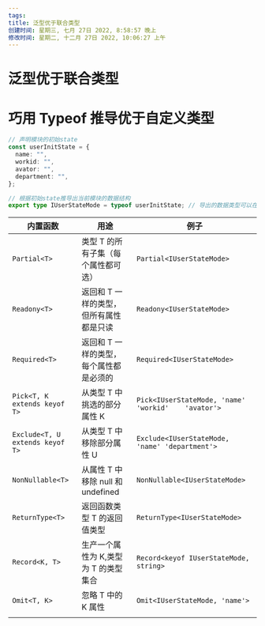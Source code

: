 ```yaml
---
tags: 
title: 泛型优于联合类型
创建时间: 星期三, 七月 27日 2022, 8:58:57 晚上
修改时间: 星期二, 十二月 27日 2022, 10:06:27 上午
---
```


# 泛型优于联合类型

# 巧用 Typeof 推导优于自定义类型

```ts
// 声明模块的初始state
const userInitState = {
  name: "",
  workid: "",
  avator: "",
  department: "",
};

// 根据初始state推导出当前模块的数据结构
export type IUserStateMode = typeof userInitState; // 导出的数据类型可以在其他地方使用
```

| 内置函数                        | 用途                                    | 例子                                           |
| ------------------------------- | --------------------------------------- | ---------------------------------------------- |
| `Partial<T>`                    | 类型 T 的所有子集（每个属性都可选）     | `Partial<IUserStateMode>`                      |
| `Readony<T>`                    | 返回和 T 一样的类型，但所有属性都是只读 | `Readony<IUserStateMode>`                      |
| `Required<T>`                   | 返回和 T 一样的类型，每个属性都是必须的 | `Required<IUserStateMode>`                     |
| `Pick<T, K extends keyof T>`    | 从类型 T 中挑选的部分属性 K             | `Pick<IUserStateMode, 'name'	'workid'	'avator'>` |
| `Exclude<T, U extends keyof T>` | 从类型 T 中移除部分属性 U               | `Exclude<IUserStateMode, 'name'	'department'>`  |
| `NonNullable<T>`                | 从属性 T 中移除 null 和 undefined       | `NonNullable<IUserStateMode>`                  |
| `ReturnType<T>`                 | 返回函数类型 T 的返回值类型             | `ReturnType<IUserStateMode>`                   |
| `Record<K, T>`                  | 生产一个属性为 K,类型为 T 的类型集合    | `Record<keyof IUserStateMode, string> `        |
| `Omit<T, K>`                    | 忽略 T 中的 K 属性                      | `Omit<IUserStateMode, 'name'>`                 |
|                                 |                                         |                                                |
